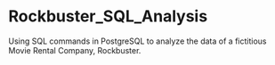 # Rockbuster_SQL_Analysis
Using SQL commands in PostgreSQL to analyze the data of a fictitious Movie Rental Company, Rockbuster.
